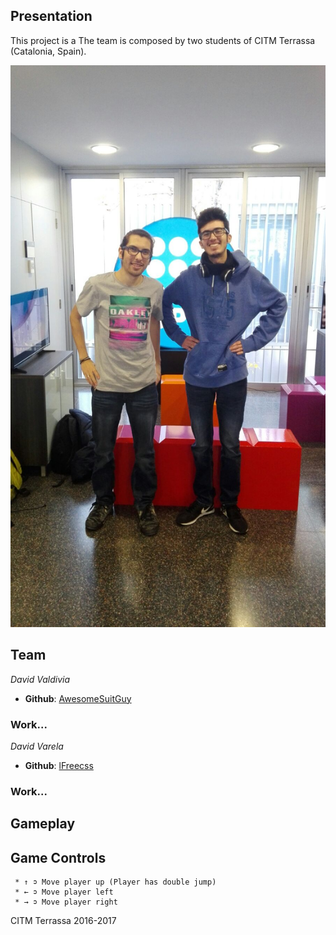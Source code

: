 ## Presentation

This project is a  The team is composed by two students of CITM Terrassa (Catalonia, Spain).

![Group](977152a3-fc96-4be5-8137-84fe3d451d3f.jpg)

## Team

_David Valdivia_
* **Github**: [AwesomeSuitGuy](https://github.com/AwesomeSuitGuy)
### Work...

_David Varela_
* **Github**: [lFreecss](https://github.com/lFreecss)
### Work...

## Gameplay

## Game Controls

     * ↑ ➲ Move player up (Player has double jump)
     * ← ➲ Move player left
     * → ➲ Move player right
     
    
CITM Terrassa 2016-2017
